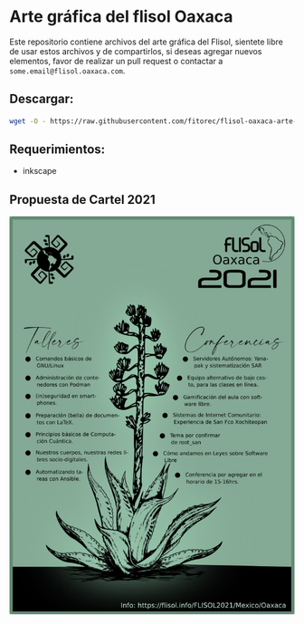 # Arte gráfica del flisol Oaxaca 

Este repositorio contiene archivos del arte gráfica del Flisol, sientete libre de usar estos archivos y de compartirlos, si deseas agregar nuevos elementos, favor de realizar un pull request o contactar a 
`some.email@flisol.oaxaca.com`.

## Descargar:

```sh
wget -O - https://raw.githubusercontent.com/fitorec/flisol-oaxaca-arte-grafica/main/setup.sh | bash
```

## Requerimientos:

 - inkscape


## Propuesta de Cartel 2021
 
![2021/cartel.png](2021/cartel.png)

